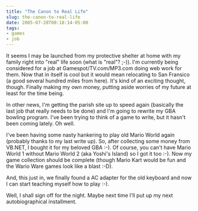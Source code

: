 ```yaml
---
title: "The Canon to Real Life"
slug: the-canon-to-real-life
date: 2005-07-28T00:18:14-05:00
tags:
- games
- job
---
```

It seems I may be launched from my protective shelter at home with my family right into "real" life soon (what is "real"? ;-)). I'm currently being considered for a job at Gamespot/TV.com/MP3.com doing web work for them. Now that in itself is cool but it would mean relocating to San Fransico (a good several hundred miles from here). It's kind of an exciting thought, though. Finally making my own money, putting aside worries of my future at least for the time being.

In other news, I'm getting the parish site up to speed again (basically the last job that really needs to be done) and I'm going to rewrite my GBA bowling program. I've been trying to think of a game to write, but it hasn't been coming lately. Oh well.

I've been having some nasty hankering to play old Mario World again (probably thanks to my last write up). So, after collecting some money from VB.NET, I bought it for my beloved GBA :-). Of course, you can't have Mario World 1 without Mario World 2 (aka Yoshi's Island) so I got it too :-). Now my game collection should be complete (though Mario Kart would be fun and the Wario Ware games look like a blast :-D).

And, this just in, we finally found a AC adapter for the old keyboard and now I can start teaching myself how to play :-).

Well, I shall sign off for the night. Maybe next time I'll put up my next autobiographical installment.
